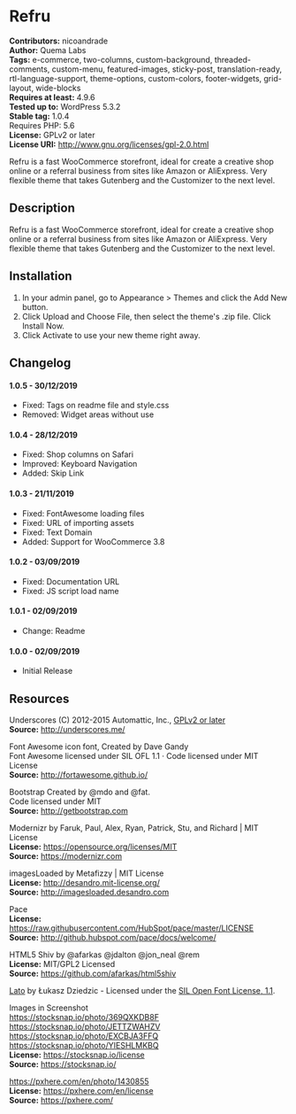 # Refru 
**Contributors:** nicoandrade  
**Author:** Quema Labs  
**Tags:** e-commerce, two-columns, custom-background, threaded-comments, custom-menu, featured-images, sticky-post, translation-ready, rtl-language-support, theme-options, custom-colors, footer-widgets, grid-layout, wide-blocks  
**Requires at least:** 4.9.6  
**Tested up to:** WordPress 5.3.2  
**Stable tag:** 1.0.4  
Requires PHP: 5.6  
**License:** GPLv2 or later  
**License URI:** http://www.gnu.org/licenses/gpl-2.0.html  

Refru is a fast WooCommerce storefront, ideal for create a creative shop online or a referral business from sites like Amazon or AliExpress. Very flexible theme that takes Gutenberg and the Customizer to the next level.


## Description 
Refru is a fast WooCommerce storefront, ideal for create a creative shop online or a referral business from sites like Amazon or AliExpress. Very flexible theme that takes Gutenberg and the Customizer to the next level.


## Installation 
1. In your admin panel, go to Appearance > Themes and click the Add New button.
2. Click Upload and Choose File, then select the theme's .zip file. Click Install Now.
3. Click Activate to use your new theme right away.


## Changelog 

#### 1.0.5 - 30/12/2019 
* Fixed: Tags on readme file and style.css
* Removed: Widget areas without use

#### 1.0.4 - 28/12/2019 
* Fixed: Shop columns on Safari
* Improved: Keyboard Navigation
* Added: Skip Link

#### 1.0.3 - 21/11/2019 
* Fixed: FontAwesome loading files
* Fixed: URL of importing assets
* Fixed: Text Domain
* Added: Support for WooCommerce 3.8

#### 1.0.2 - 03/09/2019 
* Fixed: Documentation URL
* Fixed: JS script load name

#### 1.0.1 - 02/09/2019 
* Change: Readme

#### 1.0.0 - 02/09/2019 
* Initial Release


## Resources 
Underscores 
(C) 2012-2015 Automattic, Inc., [GPLv2 or later](https://www.gnu.org/licenses/gpl-2.0.html)  
**Source:** http://underscores.me/  

Font Awesome icon font, Created by Dave Gandy  
Font Awesome licensed under SIL OFL 1.1 · Code licensed under MIT License  
**Source:** http://fortawesome.github.io/  

Bootstrap Created by @mdo and @fat.  
Code licensed under MIT  
**Source:** http://getbootstrap.com  

Modernizr by Faruk, Paul, Alex, Ryan, Patrick, Stu, and Richard | MIT License  
**License:** https://opensource.org/licenses/MIT  
**Source:** https://modernizr.com  

imagesLoaded by Metafizzy | MIT License  
**License:** http://desandro.mit-license.org/  
**Source:** http://imagesloaded.desandro.com  

Pace  
**License:** https://raw.githubusercontent.com/HubSpot/pace/master/LICENSE  
**Source:** http://github.hubspot.com/pace/docs/welcome/  

HTML5 Shiv by @afarkas @jdalton @jon_neal @rem  
**License:** MIT/GPL2 Licensed  
**Source:** https://github.com/afarkas/html5shiv  

[Lato](https://fonts.google.com/specimen/Lato) by Łukasz Dziedzic - Licensed under the [SIL Open Font License, 1.1](http://scripts.sil.org/OFL).  

Images in Screenshot  
https://stocksnap.io/photo/369QXKDB8F  
https://stocksnap.io/photo/JETTZWAHZV  
https://stocksnap.io/photo/EXCBJA3FFQ  
https://stocksnap.io/photo/YIESHLMKBQ  
**License:** https://stocksnap.io/license  
**Source:** https://stocksnap.io/  

https://pxhere.com/en/photo/1430855  
**License:** https://pxhere.com/en/license  
**Source:** https://pxhere.com/  
